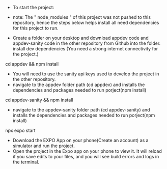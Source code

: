 - To start the project:
- note: The " node_modules " of this project was not pushed to this repository, hence the steps below helps install all need dependencies for this project to run.

- Create a folder on your desktop and download appdev code and appdev-sanity code in the other repository from Github into the folder.
install dev dependencies (You need a strong internet connectivity for the project.) 

cd appdev && npm install
- You will need to use the sanity api keys used to develop the project in the other repository.
-  navigate to the appdev folder path (cd appdev) and installs the dependencies and packages needed to run porject(npm install)

cd appdev-sanity && npm install
- navigate to the appdev-sanity folder path (cd appdev-sanity) and installs the dependencies and packages needed to run porject(npm install)

npx expo start
- Download the EXPO App on your phone(Create an account) as a simulator and run the project.
- Open the project in the Expo app on your phone to view it. It will reload if you save edits to your files, and you will see build errors and logs in the terminal.


